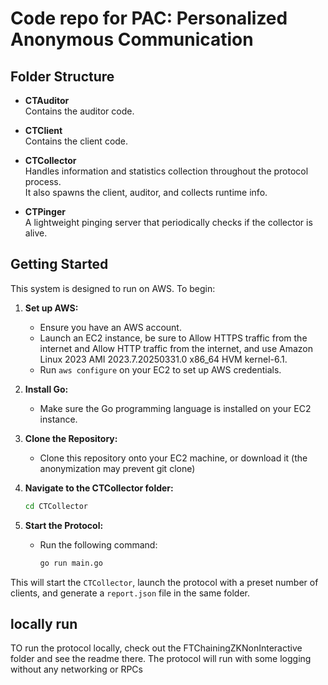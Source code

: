 # Code repo for PAC: Personalized Anonymous Communication

## Folder Structure

- **CTAuditor**  
  Contains the auditor code.

- **CTClient**  
  Contains the client code.

- **CTCollector**  
  Handles information and statistics collection throughout the protocol process.  
  It also spawns the client, auditor, and collects runtime info.

- **CTPinger**  
  A lightweight pinging server that periodically checks if the collector is alive.

## Getting Started

This system is designed to run on AWS. To begin:

1. **Set up AWS:**
   - Ensure you have an AWS account.
   - Launch an EC2 instance, be sure to Allow HTTPS traffic from the internet and  Allow HTTP traffic from the internet, and use Amazon Linux 2023 AMI 2023.7.20250331.0 x86_64 HVM kernel-6.1. 
   - Run `aws configure` on your EC2 to set up AWS credentials.

2. **Install Go:**
   - Make sure the Go programming language is installed on your EC2 instance.

3. **Clone the Repository:**
   - Clone this repository onto your EC2 machine, or download it (the anonymization may prevent git clone)

4. **Navigate to the CTCollector folder:**
   ```bash
   cd CTCollector
   ```

5. **Start the Protocol:**
   - Run the following command:
     ```bash
     go run main.go
     ```

This will start the `CTCollector`, launch the protocol with a preset number of clients, and generate a `report.json` file in the same folder.

## locally run
TO run the protocol locally, check out the FTChainingZKNonInteractive folder and see the readme there. The protocol will run with some logging without any networking or RPCs